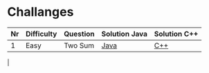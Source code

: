 # Challanges
|Nr|Difficulty|Question|Solution Java|Solution C++|
|-|-|-|-|-|
|1|Easy|Two Sum|[Java](https://)|[C++](Https://)|
|
